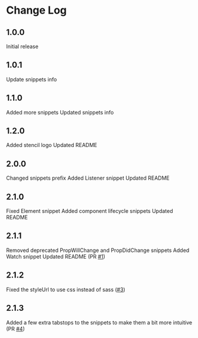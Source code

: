 # Change Log

## 1.0.0

Initial release

## 1.0.1

Update snippets info

## 1.1.0

Added more snippets
Updated snippets info

## 1.2.0

Added stencil logo
Updated README

## 2.0.0

Changed snippets prefix
Added Listener snippet
Updated README

## 2.1.0

Fixed Element snippet
Added component lifecycle snippets
Updated README

## 2.1.1

Removed deprecated PropWillChange and PropDidChange snippets
Added Watch snippet
Updated README (PR [#1](https://github.com/Fdom92/stencil-snippets/pull/1))

## 2.1.2

Fixed the styleUrl to use css instead of sass ([#3](https://github.com/Fdom92/stencil-snippets/issues/3))

## 2.1.3

Added a few extra tabstops to the snippets to make them a bit more intuitive (PR [#4](https://github.com/Fdom92/stencil-snippets/pull/4))